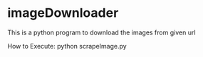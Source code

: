 # imageDownloader
This is a python program to download the images from given url

How to Execute:
python scrapeImage.py
